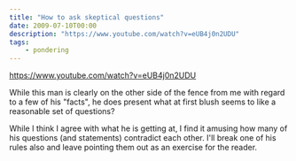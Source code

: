 ```yaml
---
title: "How to ask skeptical questions"
date: 2009-07-10T00:00
description: "https://www.youtube.com/watch?v=eUB4j0n2UDU"
tags: 
    - pondering
---
```


https://www.youtube.com/watch?v=eUB4j0n2UDU

While this man is clearly on the other side of the fence from me with regard to a few of his "facts", he does present what at first blush seems to like a reasonable set of questions?

While I think I agree with what he is getting at, I find it amusing how many of his questions (and statements) contradict each other. I'll break one of his rules also and leave pointing them out as an exercise for the reader.

